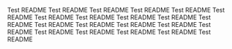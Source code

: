 Test README
Test README
Test README
Test README
Test README
Test README
Test README
Test README
Test README
Test README
Test README
Test README
Test README
Test README
Test README
Test README
Test README
Test README
Test README
Test README
Test README
